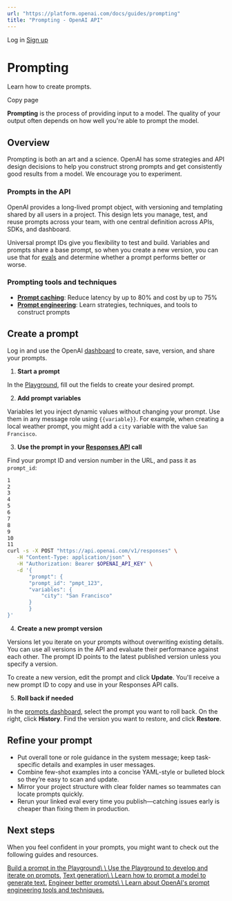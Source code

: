 ```yaml
---
url: "https://platform.openai.com/docs/guides/prompting"
title: "Prompting - OpenAI API"
---
```


Log in [Sign up](https://platform.openai.com/signup)

# Prompting

Learn how to create prompts.

Copy page

**Prompting** is the process of providing input to a model. The quality of your output often depends on how well you're able to prompt the model.

## Overview

Prompting is both an art and a science. OpenAI has some strategies and API design decisions to help you construct strong prompts and get consistently good results from a model. We encourage you to experiment.

### Prompts in the API

OpenAI provides a long-lived prompt object, with versioning and templating shared by all users in a project. This design lets you manage, test, and reuse prompts across your team, with one central definition across APIs, SDKs, and dashboard.

Universal prompt IDs give you flexibility to test and build. Variables and prompts share a base prompt, so when you create a new version, you can use that for [evals](https://platform.openai.com/docs/guides/evals) and determine whether a prompt performs better or worse.

### Prompting tools and techniques

- **[Prompt caching](https://platform.openai.com/docs/guides/prompt-caching)**: Reduce latency by up to 80% and cost by up to 75%
- **[Prompt engineering](https://platform.openai.com/docs/guides/prompt-engineering)**: Learn strategies, techniques, and tools to construct prompts

## Create a prompt

Log in and use the OpenAI [dashboard](https://platform.openai.com/chat) to create, save, version, and share your prompts.

1. **Start a prompt**

In the [Playground](https://platform.openai.com/playground), fill out the fields to create your desired prompt.

2. **Add prompt variables**

Variables let you inject dynamic values without changing your prompt. Use them in any message role using `{{variable}}`. For example, when creating a local weather prompt, you might add a `city` variable with the value `San Francisco`.

3. **Use the prompt in your [Responses API](https://platform.openai.com/docs/guides/text?api-mode=responses) call**

Find your prompt ID and version number in the URL, and pass it as `prompt_id`:









```bash
1
2
3
4
5
6
7
8
9
10
11
curl -s -X POST "https://api.openai.com/v1/responses" \
   -H "Content-Type: application/json" \
   -H "Authorization: Bearer $OPENAI_API_KEY" \
   -d '{
       "prompt": {
       "prompt_id": "pmpt_123",
       "variables": {
           "city": "San Francisco"
       }
       }
}'
```

4. **Create a new prompt version**

Versions let you iterate on your prompts without overwriting existing details. You can use all versions in the API and evaluate their performance against each other. The prompt ID points to the latest published version unless you specify a version.

To create a new version, edit the prompt and click **Update**. You'll receive a new prompt ID to copy and use in your Responses API calls.

5. **Roll back if needed**

In the [prompts dashboard](https://platform.openai.com/chat), select the prompt you want to roll back. On the right, click **History**. Find the version you want to restore, and click **Restore**.


## Refine your prompt

- Put overall tone or role guidance in the system message; keep task-specific details and examples in user messages.
- Combine few-shot examples into a concise YAML-style or bulleted block so they’re easy to scan and update.
- Mirror your project structure with clear folder names so teammates can locate prompts quickly.
- Rerun your linked eval every time you publish—catching issues early is cheaper than fixing them in production.

## Next steps

When you feel confident in your prompts, you might want to check out the following guides and resources.

[Build a prompt in the Playground\\
\\
Use the Playground to develop and iterate on prompts.](https://platform.openai.com/chat/edit) [Text generation\\
\\
Learn how to prompt a model to generate text.](https://platform.openai.com/docs/guides/text) [Engineer better prompts\\
\\
Learn about OpenAI's prompt engineering tools and techniques.](https://platform.openai.com/docs/guides/prompt-engineering)